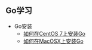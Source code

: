 ## Go学习

* Go安装
  - [如何在CentOS 7上安装Go](/go/how-to-install-go-lang-on-centos-7.md)
  - [如何在MacOSX上安装Go](/go/how-to-install-go-lang-on-mac-osx.md)
